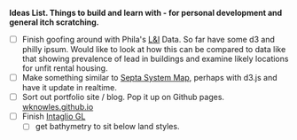 **Ideas List.  Things to build and learn with - for personal development and general itch scratching.**

- [ ] Finish goofing around with Phila's [L&I](https://github.com/wknowles/phila-lni-data) Data. So far have some d3 and philly ipsum. Would like to look at how this can be compared to data like that showing prevalence of lead in buildings and examine likely locations for unfit rental housing.
- [ ] Make something similar to [Septa System Map](http://www3.septa.org/hackathon/SystemMap/), perhaps with d3.js and have it update in realtime.
- [ ] Sort out portfolio site / blog. Pop it up on Github pages. [wknowles.github.io](http://wknowles.github.io)
- [ ] Finish [Intaglio GL](http://wknowles.github.io/projects/intaglio-gl/)
	- [ ] get bathymetry to sit below land styles.
